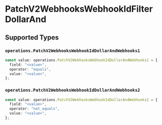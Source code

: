 # PatchV2WebhooksWebhookIdFilterDollarAnd


## Supported Types

### `operations.PatchV2WebhooksWebhookIdDollarAndWebhooks1`

```typescript
const value: operations.PatchV2WebhooksWebhookIdDollarAndWebhooks1 = {
  field: "<value>",
  operator: "equals",
  value: "<value>",
};
```

### `operations.PatchV2WebhooksWebhookIdDollarAndWebhooks2`

```typescript
const value: operations.PatchV2WebhooksWebhookIdDollarAndWebhooks2 = {
  field: "<value>",
  operator: "not_equals",
  value: "<value>",
};
```

